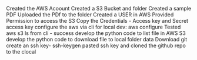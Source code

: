 Created the AWS Acoount
Created a S3 Bucket and folder
Created a sample PDF
Uploaded the PDf to the folder
Created a USER in AWS
Provided Permission to access the S3
Copy the Credentials - Access key and Secret access key
configure the aws via cli for local dev: aws configure
Tested aws s3 ls from cli - success
develop the python code to list file in AWS S3 
develop the python code to download file to local folder data 
Download git
create an ssh key- ssh-keygen
pasted ssh key and cloned the github repo to the clocal


